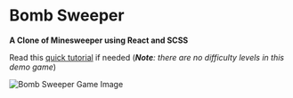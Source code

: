 # Bomb Sweeper

**A Clone of Minesweeper using React and SCSS**

Read this [quick tutorial](http://www.wikihow.com/Play-Minesweeper) if needed (_**Note**: there are no difficulty levels in this demo game_)

![Bomb Sweeper Game Image](http://i.imgur.com/JA8m4zI.png)
